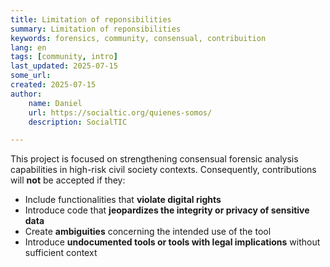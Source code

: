 ```yaml
---
title: Limitation of reponsibilities
summary: Limitation of reponsibilities
keywords: forensics, community, consensual, contribuition
lang: en
tags: [community, intro]
last_updated: 2025-07-15
some_url:
created: 2025-07-15
author:
    name: Daniel
    url: https://socialtic.org/quienes-somos/
    description: SocialTIC

---
```


This project is focused on strengthening consensual forensic analysis capabilities in high-risk civil society contexts. Consequently, contributions will **not** be accepted if they:

* Include functionalities that **violate digital rights**  
* Introduce code that **jeopardizes the integrity or privacy of sensitive data**  
* Create **ambiguities** concerning the intended use of the tool  
* Introduce **undocumented tools or tools with legal implications** without sufficient context